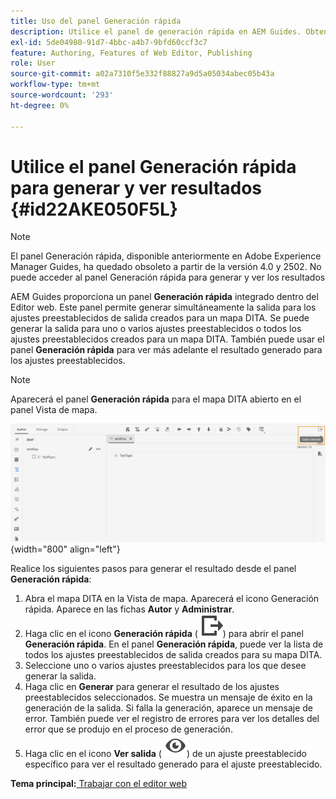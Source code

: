 ```yaml
---
title: Uso del panel Generación rápida
description: Utilice el panel de generación rápida en AEM Guides. Obtenga información sobre cómo generar y ver resultados desde el panel de generación rápida.
exl-id: 5de04980-91d7-4bbc-a4b7-9bfd60ccf3c7
feature: Authoring, Features of Web Editor, Publishing
role: User
source-git-commit: a02a7310f5e332f88827a9d5a05034abec05b43a
workflow-type: tm+mt
source-wordcount: '293'
ht-degree: 0%

---
```


# Utilice el panel Generación rápida para generar y ver resultados {#id22AKE050F5L}

>[!NOTE]
>
> El panel Generación rápida, disponible anteriormente en Adobe Experience Manager Guides, ha quedado obsoleto a partir de la versión 4.0 y 2502. No puede acceder al panel Generación rápida para generar y ver los resultados


AEM Guides proporciona un panel **Generación rápida** integrado dentro del Editor web. Este panel permite generar simultáneamente la salida para los ajustes preestablecidos de salida creados para un mapa DITA. Se puede generar la salida para uno o varios ajustes preestablecidos o todos los ajustes preestablecidos creados para un mapa DITA. También puede usar el panel **Generación rápida** para ver más adelante el resultado generado para los ajustes preestablecidos.

>[!NOTE]
>
> Aparecerá el panel **Generación rápida** para el mapa DITA abierto en el panel Vista de mapa.

![](images/quick-generate-map-view.png){width="800" align="left"}

Realice los siguientes pasos para generar el resultado desde el panel **Generación rápida**:

1. Abra el mapa DITA en la Vista de mapa. Aparecerá el icono Generación rápida. Aparece en las fichas **Autor** y **Administrar**.
1. Haga clic en el icono **Generación rápida** \( ![](images/quick-generate-icon.svg)\) para abrir el panel **Generación rápida**. En el panel **Generación rápida**, puede ver la lista de todos los ajustes preestablecidos de salida creados para su mapa DITA.
1. Seleccione uno o varios ajustes preestablecidos para los que desee generar la salida.
1. Haga clic en **Generar** para generar el resultado de los ajustes preestablecidos seleccionados. Se muestra un mensaje de éxito en la generación de la salida. Si falla la generación, aparece un mensaje de error. También puede ver el registro de errores para ver los detalles del error que se produjo en el proceso de generación.
1. Haga clic en el icono **Ver salida** \( ![](images/view-output-icon.svg)\) de un ajuste preestablecido específico para ver el resultado generado para el ajuste preestablecido.

**Tema principal:**[ Trabajar con el editor web](web-editor.md)
